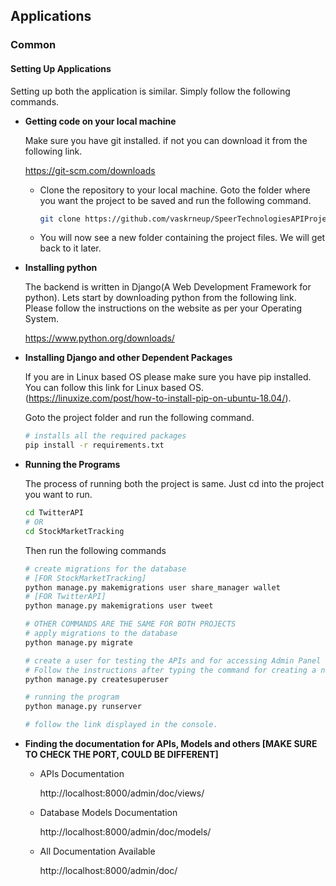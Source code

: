 ## Applications

### Common

#### Setting Up Applications
Setting up both the application is similar.
Simply follow the following commands.

* **Getting code on your local machine**

    Make sure you have git installed. if not you can download it from the following link.
    
    https://git-scm.com/downloads
    
    * Clone the repository to your local machine. Goto the folder where you want the project 
      to be saved and run the following command.
      ```bash
      git clone https://github.com/vaskrneup/SpeerTechnologiesAPIProjects
      ```
    * You will now see a new folder containing the project files. We will get back to it later.

* **Installing python**
    
    The backend is written in Django(A Web Development Framework for python).
    Lets start by downloading python from the following link.
    Please follow the instructions on the website as per your Operating System.

    https://www.python.org/downloads/

* **Installing Django and other Dependent Packages**

    If you are in Linux based OS please make sure you have pip installed.
    You can follow this link for Linux based OS.
    (https://linuxize.com/post/how-to-install-pip-on-ubuntu-18.04/).
    
    Goto the project folder and run the following command. 
    
    ```bash
    # installs all the required packages
    pip install -r requirements.txt
    ```
* **Running the Programs**

    The process of running both the project is same. Just cd into the project you want to run.
    ```bash
    cd TwitterAPI
    # OR
    cd StockMarketTracking
    ```
    
    Then run the following commands
    
    ```bash
    # create migrations for the database 
    # [FOR StockMarketTracking]
    python manage.py makemigrations user share_manager wallet 
    # [FOR TwitterAPI]    
    python manage.py makemigrations user tweet
  
    # OTHER COMMANDS ARE THE SAME FOR BOTH PROJECTS
    # apply migrations to the database
    python manage.py migrate
  
    # create a user for testing the APIs and for accessing Admin Panel
    # Follow the instructions after typing the command for creating a new user
    python manage.py createsuperuser
    
    # running the program
    python manage.py runserver
  
    # follow the link displayed in the console.
    ```
  
* **Finding the documentation for APIs, Models and others [MAKE SURE TO CHECK THE PORT, COULD BE DIFFERENT]**
  * APIs Documentation
  
    http://localhost:8000/admin/doc/views/
  
  * Database Models Documentation
  
    http://localhost:8000/admin/doc/models/

  * All Documentation Available
  
    http://localhost:8000/admin/doc/